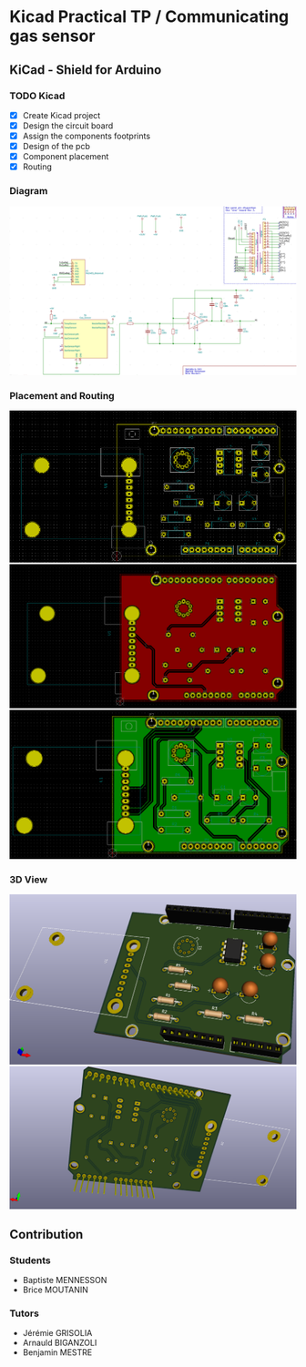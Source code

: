 # Kicad Practical TP / Communicating gas sensor

## KiCad - Shield for Arduino

### TODO Kicad

- [x] Create Kicad project
- [x] Design the circuit board
- [x] Assign the components footprints
- [x] Design of the pcb
- [x] Component placement
- [x] Routing

### Diagram
![image](https://github.com/MOSH-Insa-Toulouse/2020_2021_Mennesson_Moutanin/blob/main/KiCad/Illustrations/schematic.png)

### Placement and Routing
![image](https://github.com/MOSH-Insa-Toulouse/2020_2021_Mennesson_Moutanin/blob/main/KiCad/Illustrations/placement.PNG)
![image](https://github.com/MOSH-Insa-Toulouse/2020_2021_Mennesson_Moutanin/blob/main/KiCad/Illustrations/routingback.PNG)
![image](https://github.com/MOSH-Insa-Toulouse/2020_2021_Mennesson_Moutanin/blob/main/KiCad/Illustrations/routingfront.PNG)

### 3D View
![image](https://github.com/MOSH-Insa-Toulouse/2020_2021_Mennesson_Moutanin/blob/main/KiCad/Illustrations/viewfront.PNG)
![image](https://github.com/MOSH-Insa-Toulouse/2020_2021_Mennesson_Moutanin/blob/main/KiCad/Illustrations/viewback.PNG)


## Contribution

### Students 

* Baptiste MENNESSON
* Brice MOUTANIN

### Tutors

* Jérémie GRISOLIA
* Arnauld BIGANZOLI 
* Benjamin MESTRE